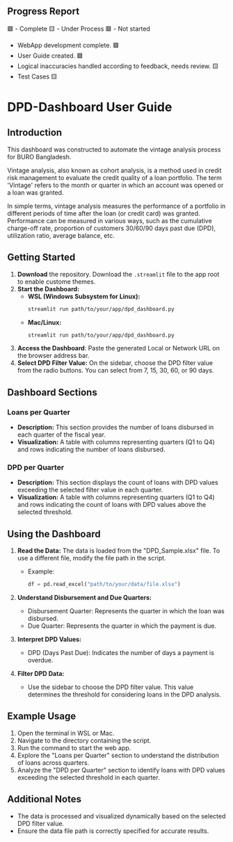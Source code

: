 ## Progress Report

🟩 - Complete
🟨 - Under Process
🟥 - Not started

- WebApp development complete. 🟩
- User Guide created. 🟩
- Logical inaccuracies handled according to feedback, needs review. 🟨
- Test Cases 🟨


# DPD-Dashboard User Guide

## Introduction
This dashboard was constructed to automate the vintage analysis process for BURO Bangladesh. 

Vintage analysis, also known as cohort analysis, is a method used in credit risk management to evaluate the credit quality of a loan portfolio. The term 'Vintage' refers to the month or quarter in which an account was opened or a loan was granted.

In simple terms, vintage analysis measures the performance of a portfolio in different periods of time after the loan (or credit card) was granted. Performance can be measured in various ways, such as the cumulative charge-off rate, proportion of customers 30/60/90 days past due (DPD), utilization ratio, average balance, etc.

## Getting Started
1. **Download** the repository. Download the ```.streamlit``` file to the app root to enable custome themes. 
2. **Start the Dashboard:**
    - **WSL (Windows Subsystem for Linux):**
        ```bash
        streamlit run path/to/your/app/dpd_dashboard.py
        ```
    - **Mac/Linux:**
        ```bash
        streamlit run path/to/your/app/dpd_dashboard.py
        ```
3. **Access the Dashboard**: Paste the generated Local or Network URL on the browser address bar.
4. **Select DPD Filter Value:** On the sidebar, choose the DPD filter value from the radio buttons. You can select from 7, 15, 30, 60, or 90 days.

## Dashboard Sections

### Loans per Quarter
- **Description:** This section provides the number of loans disbursed in each quarter of the fiscal year.
- **Visualization:** A table with columns representing quarters (Q1 to Q4) and rows indicating the number of loans disbursed.

### DPD per Quarter
- **Description:** This section displays the count of loans with DPD values exceeding the selected filter value in each quarter.
- **Visualization:** A table with columns representing quarters (Q1 to Q4) and rows indicating the count of loans with DPD values above the selected threshold.

## Using the Dashboard
1. **Read the Data:** The data is loaded from the "DPD_Sample.xlsx" file. To use a different file, modify the file path in the script.
    - Example:
        ```python
        df = pd.read_excel("path/to/your/data/file.xlsx")
        ```
2. **Understand Disbursement and Due Quarters:**
   - Disbursement Quarter: Represents the quarter in which the loan was disbursed.
   - Due Quarter: Represents the quarter in which the payment is due.

3. **Interpret DPD Values:**
   - DPD (Days Past Due): Indicates the number of days a payment is overdue.

4. **Filter DPD Data:**
   - Use the sidebar to choose the DPD filter value. This value determines the threshold for considering loans in the DPD analysis.

## Example Usage
1. Open the terminal in WSL or Mac.
2. Navigate to the directory containing the script.
3. Run the command to start the web app.
4. Explore the "Loans per Quarter" section to understand the distribution of loans across quarters.
5. Analyze the "DPD per Quarter" section to identify loans with DPD values exceeding the selected threshold in each quarter.

## Additional Notes
- The data is processed and visualized dynamically based on the selected DPD filter value.
- Ensure the data file path is correctly specified for accurate results.
